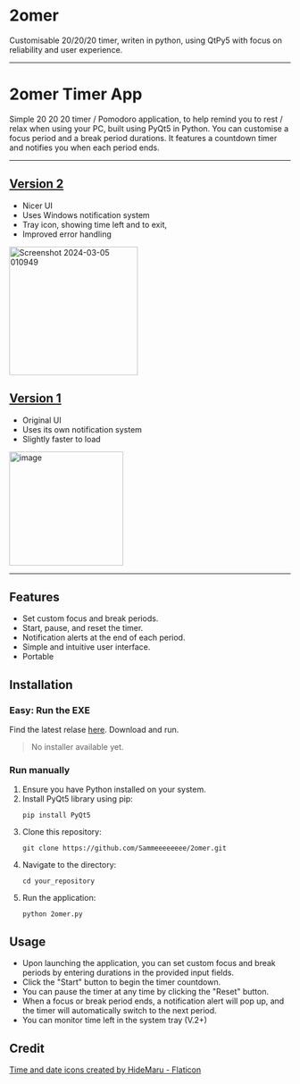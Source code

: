
# 2omer
 Customisable 20/20/20 timer, writen in python, using QtPy5 with focus on reliability and user experience. 
 
-----------------------------

# 2omer Timer App

Simple 20 20 20 timer / Pomodoro application, to help remind you to rest / relax when using your PC, built using PyQt5 in Python. You can customise a focus period and a break period durations. It features a countdown timer and notifies you when each period ends.

--------------
## [Version 2](https://github.com/Sammeeeeeeee/2omer/releases/tag/V2.0.0)

 - Nicer UI
 - Uses Windows notification system
 - Tray icon, showing time left and to exit,
 - Improved error handling
   
<img width="230" alt="Screenshot 2024-03-05 010949" src="https://github.com/Sammeeeeeeee/2omer/assets/139072031/35925255-5dbe-430c-b9ad-f5f184bb2d86">

## [Version 1](https://github.com/Sammeeeeeeee/2omer/releases/tag/V1.0.0)

 - Original UI
 - Uses its own notification system
 - Slightly faster to load

<img width="204" alt="image" src="https://github.com/Sammeeeeeeee/2omer/assets/139072031/62c67a4a-4286-42a7-84ff-525c1a55eab0">


--------------

## Features

- Set custom focus and break periods.
- Start, pause, and reset the timer.
- Notification alerts at the end of each period.
- Simple and intuitive user interface.
- Portable

## Installation

### Easy: Run the EXE

Find the latest relase [here](https://github.com/Sammeeeeeeee/2omer/releases "Releases"). Download and run. 

> No installer available yet.

### Run manually

1. Ensure you have Python installed on your system.
2. Install PyQt5 library using pip:
   ```
   pip install PyQt5
   ```
3. Clone this repository:
   ```
   git clone https://github.com/Sammeeeeeeee/2omer.git
   ```
4. Navigate to the directory:
   ```
   cd your_repository
   ```
5. Run the application:
   ```
   python 2omer.py
   ```

## Usage

- Upon launching the application, you can set custom focus and break periods by entering durations in the provided input fields.
- Click the "Start" button to begin the timer countdown.
- You can pause the timer at any time by clicking the "Reset" button.
- When a focus or break period ends, a notification alert will pop up, and the timer will automatically switch to the next period.
- You can monitor time left in the system tray (V.2+)

## Credit

<a href="https://www.flaticon.com/free-icons/time-and-date" title="time and date icons">Time and date icons created by HideMaru - Flaticon</a>
